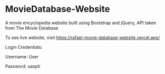 # MovieDatabase-Website

A movie encyclopedia website built using Bootstrap and jQuery, API taken from The Movie Database

To see live website, visit https://rafael-movie-database-website.vercel.app/

Login Credentials:

Username: User

Password: uaspti
